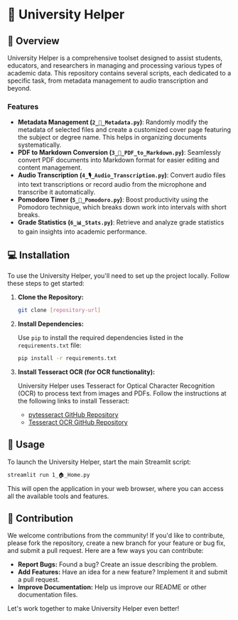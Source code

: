 # 🏫 University Helper

## 📝 Overview

University Helper is a comprehensive toolset designed to assist students, educators, and researchers in managing and processing various types of academic data. This repository contains several scripts, each dedicated to a specific task, from metadata management to audio transcription and beyond. 

### Features

- **Metadata Management (`2_📝_Metadata.py`)**: Randomly modify the metadata of selected files and create a customized cover page featuring the subject or degree name. This helps in organizing documents systematically.
- **PDF to Markdown Conversion (`3_📄_PDF_to_Markdown.py`)**: Seamlessly convert PDF documents into Markdown format for easier editing and content management.
- **Audio Transcription (`4_🎙️_Audio_Transcription.py`)**: Convert audio files into text transcriptions or record audio from the microphone and transcribe it automatically.
- **Pomodoro Timer (`5_🍅_Pomodoro.py`)**: Boost productivity using the Pomodoro technique, which breaks down work into intervals with short breaks.
- **Grade Statistics (`6_📊_Stats.py`)**: Retrieve and analyze grade statistics to gain insights into academic performance.

## 💻 Installation

To use the University Helper, you'll need to set up the project locally. Follow these steps to get started:

1. **Clone the Repository:**

   ```bash
   git clone [repository-url]
   ```

2. **Install Dependencies:**

   Use `pip` to install the required dependencies listed in the `requirements.txt` file:

   ```bash
   pip install -r requirements.txt
   ```

3. **Install Tesseract OCR (for OCR functionality):**

   University Helper uses Tesseract for Optical Character Recognition (OCR) to process text from images and PDFs. Follow the instructions at the following links to install Tesseract:

   - [pytesseract GitHub Repository](https://github.com/h/pytesseract)
   - [Tesseract OCR GitHub Repository](https://github.com/tesseract-ocr/tesseract)

## 🚀 Usage

To launch the University Helper, start the main Streamlit script:

```bash
streamlit run 1_🏠_Home.py
```

This will open the application in your web browser, where you can access all the available tools and features.

## 🤝 Contribution

We welcome contributions from the community! If you'd like to contribute, please fork the repository, create a new branch for your feature or bug fix, and submit a pull request. Here are a few ways you can contribute:

- **Report Bugs:** Found a bug? Create an issue describing the problem.
- **Add Features:** Have an idea for a new feature? Implement it and submit a pull request.
- **Improve Documentation:** Help us improve our README or other documentation files.

Let's work together to make University Helper even better!